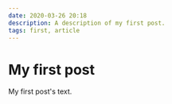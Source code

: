 ```yaml
---
date: 2020-03-26 20:18
description: A description of my first post.
tags: first, article
---
```

# My first post

My first post's text.
